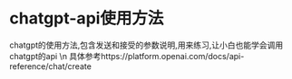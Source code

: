 # chatgpt-api使用方法
chatgpt的使用方法,包含发送和接受的参数说明,用来练习,让小白也能学会调用chatgpt的api \n
具体参考https://platform.openai.com/docs/api-reference/chat/create
